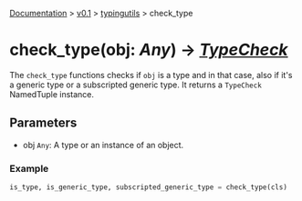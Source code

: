 [Documentation](/docs/documentation.md) >
 [v0.1](/docs/0.1/version.md) >
  [typingutils](/docs/0.1/typingutils/module.md) >
   check_type

# check_type(obj: _Any_) -> _[TypeCheck](typecheck.md)_

The `check_type` functions checks if `obj` is a type and in that case, also if it's a generic type or a subscripted generic type. It returns a `TypeCheck` NamedTuple instance.

## Parameters

- obj `Any`: A type or an instance of an object.

### Example
```python
is_type, is_generic_type, subscripted_generic_type = check_type(cls)
```
